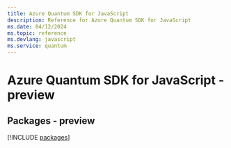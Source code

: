 ```yaml
---
title: Azure Quantum SDK for JavaScript
description: Reference for Azure Quantum SDK for JavaScript
ms.date: 04/12/2024
ms.topic: reference
ms.devlang: javascript
ms.service: quantum
---
```

# Azure Quantum SDK for JavaScript - preview
## Packages - preview
[!INCLUDE [packages](quantum-index.md)]